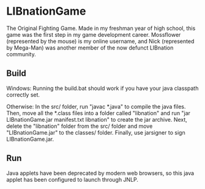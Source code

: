 LIBnationGame
=============
The Original Fighting Game.
Made in my freshman year of high school, this game was the first step in my game development career.
Mossflower (represented by the mouse) is my online username, and Nick (represented by Mega-Man) was another member of the now defunct LIBnation community.


Build
-------------
Windows: 
Running the build.bat should work if you have your java classpath correctly set.

Otherwise: 
In the src/ folder, run "javac \*.java" to compile the java files.
Then, move all the \*.class files into a folder called "libnation" and run "jar LIBnationGame.jar manifest.txt libnation" to create the jar archive. 
Next, delete the "libnation" folder from the src/ folder and move "LIBnationGame.jar" to the classes/ folder.
Finally, use jarsigner to sign LIBnationGame.jar.


Run
-------------
Java applets have been deprecated by modern web browsers, so this java applet has been configured to launch through JNLP.
